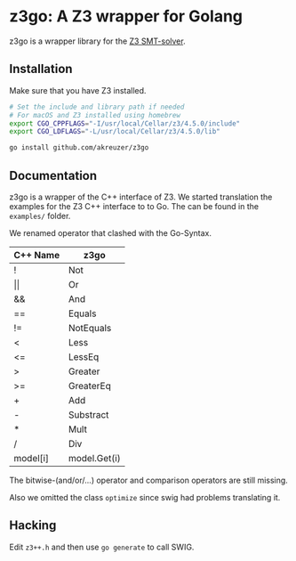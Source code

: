 # z3go: A Z3 wrapper for Golang

z3go is a wrapper library for the [Z3 SMT-solver](https://github.com/Z3Prover/z3).

## Installation

Make sure that you have Z3 installed.

```bash
# Set the include and library path if needed
# For macOS and Z3 installed using homebrew
export CGO_CPPFLAGS="-I/usr/local/Cellar/z3/4.5.0/include"
export CGO_LDFLAGS="-L/usr/local/Cellar/z3/4.5.0/lib"

go install github.com/akreuzer/z3go
```

## Documentation

z3go is a wrapper of the C++ interface of Z3.
We started translation the examples for the Z3 C++ interface to to Go.
The can be found in the `examples/` folder.

We renamed operator that clashed with the Go-Syntax.

| C++ Name | z3go   |
|----------|--------|
| !        | Not    |
| \|\|     | Or     |
| &&       | And    |
| ==       | Equals |
| !=       | NotEquals |
| <        | Less   |
| <=       | LessEq |
| >        | Greater |
| >=       | GreaterEq |
| +        | Add    |
| -        | Substract |
| *        | Mult   |
| /        | Div    |
| model[i] | model.Get(i) |

The bitwise-(and/or/...) operator and comparison operators are still missing.

Also we omitted the class `optimize` since swig had problems translating it.

## Hacking

Edit `z3++.h` and then use `go generate` to call SWIG.
